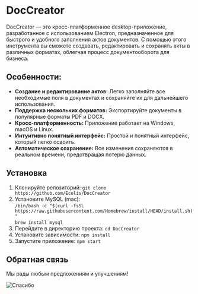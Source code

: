# DocCreator
DocCreator — это кросс-платформенное desktop-приложение, разработанное с использованием Electron, предназначенное для быстрого и удобного заполнения актов документов. С помощью этого инструмента вы сможете создавать, редактировать и сохранять акты в различных форматах, облегчая процесс документооборота для бизнеса.

## Особенности:
* **Создание и редактирование актов:** Легко заполняйте все необходимые поля в документах и сохраняйте их для дальнейшего использования.
* **Поддержка нескольких форматов:** Экспортируйте документы в популярные форматы PDF и DOCX.
* **Кросс-платформенность:** Приложение работает на Windows, macOS и Linux.
* **Интуитивно понятный интерфейс:** Простой и понятный интерфейс, который легко освоить.
* **Автоматическое сохранение:** Все изменения сохраняются в реальном времени, предотвращая потерю данных.

## Установка

1. Клонируйте репозиторий: `git clone https://github.com/Ecolis/DocCreator`
2. Установите MySQL (mac): <br>
   `/bin/bash -c "$(curl -fsSL https://raw.githubusercontent.com/Homebrew/install/HEAD/install.sh)"` <br>
   `brew install mysql`
4. Перейдите в директорию проекта: `cd DocCreator`
5. Установите зависимости: `npm install`
6. Запустите приложение: `npm start`

## Обратная связь
Мы рады любым предложениям и улучшениям!

![Спасибо](https://mixmag.io/wp-content/pics5/2021/03/image022-2.gif)


